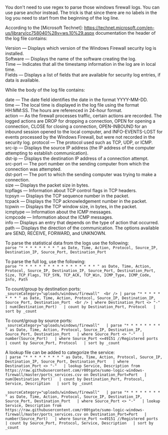 You don't need to use regex to parse those windows firewall logs. You can use parse anchor instead. The trick is that since there are no labels in the log you need to start from the beginning of the log line.   
  
According to the [Microsoft Technet]: https://technet.microsoft.com/en-us/library/cc758040%28v=ws.10%29.aspx documentation the header of the log file contains:  
  
Version — Displays which version of the Windows Firewall security log is installed.  
Software — Displays the name of the software creating the log.  
Time — Indicates that all the timestamp information in the log are in local time.  
Fields — Displays a list of fields that are available for security log entries, if data is available.  
  
While the body of the log file contains:  
  
date — The date field identifies the date in the format YYYY-MM-DD.  
time — The local time is displayed in the log file using the format HH:MM:SS. The hours are referenced in 24-hour format.  
action — As the firewall processes traffic, certain actions are recorded. The logged actions are DROP for dropping a connection, OPEN for opening a connection, CLOSE for closing a connection, OPEN-INBOUND for an inbound session opened to the local computer, and INFO-EVENTS-LOST for events processed by the Windows Firewall, but were not recorded in the security log.
protocol — The protocol used such as TCP, UDP, or ICMP.  
src-ip — Displays the source IP address (the IP address of the computer attempting to establish communication).  
dst-ip — Displays the destination IP address of a connection attempt.  
src-port — The port number on the sending computer from which the connection was attempted.  
dst-port — The port to which the sending computer was trying to make a connection.  
size — Displays the packet size in bytes.  
tcpflags — Information about TCP control flags in TCP headers.  
tcpsyn — Displays the TCP sequence number in the packet.  
tcpack — Displays the TCP acknowledgement number in the packet.  
tcpwin — Displays the TCP window size, in bytes, in the packet.  
icmptype — Information about the ICMP messages.  
icmpcode — Information about the ICMP messages.  
info — Displays an entry that depends on the type of action that occurred.  
path — Displays the direction of the communication. The options available are SEND, RECEIVE, FORWARD, and UNKNOWN.  
  
To parse the statistical data from the logs use the following:  
`parse "* * * * * * * * " as Date, Time, Action, Protocol, Source_IP, Destination_IP, Source_Port, Destination_Port`  

To parse the full log, use the following:  
`parse "* * * * * * * * * * * * * * * * * " as Date, Time, Action, Protocol, Source_IP, Destination_IP, Source_Port, Destination_Port, Size, TCP_Flags, TCP_SYN, TCP_ACK, TCP_Win, ICMP_Type, ICMP_Code, Info, Path`  
  
To count/group by destination ports:  
`_sourceCategory="uploads/windows/firewall"  <br />
| parse "* * * * * * * * " as Date, Time, Action, Protocol, Source_IP, Destination_IP, Source_Port, Destination_Port  <br />
| where Destination_Port <> "-"  
| num(Destination_Port)  
| count by Destination_Port, Protocol  
| sort by _count`  
  
To count/group by source ports:  
`_sourceCategory="uploads/windows/firewall"  
| parse "* * * * * * * * " as Date, Time, Action, Protocol, Source_IP, Destination_IP, Source_Port, Destination_Port  
| where Source_Port <> "-"  
| number(Source_Port)  
| where Source_Port <=49151 //Registered ports  
| count by Source_Port, Protocol  
| sort by _count`  
  
A lookup file can be added to categorize the service:  
`| parse "* * * * * * * * " as Date, Time, Action, Protocol, Source_IP, Destination_IP, Source_Port, Destination_Port  
| where Destination_Port <> "-"  
| lookup Service, Description from https://raw.githubusercontent.com/r00tgate/sumo-logic-windows-firewall/master/ports_services.csv on Destination_Port=Port  
| num(Destination_Port)  
| count by Destination_Port, Protocol, Service, Description  
| sort by _count`  
  
`_sourceCategory="uploads/windows/firewall"  
| parse "* * * * * * * * " as Date, Time, Action, Protocol, Source_IP, Destination_IP, Source_Port, Destination_Port  
| where Source_Port <> "-"  
| lookup Service, Description from https://raw.githubusercontent.com/r00tgate/sumo-logic-windows-firewall/master/ports_services.csv on Destination_Port=Port  
| number(Source_Port)  
| where Source_Port <=49151 //Registered ports  
| count by Source_Port, Protocol, Service, Description  
| sort by _count`  
  
